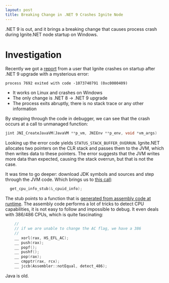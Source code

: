 ```yaml
---
layout: post
title: Breaking Change in .NET 9 Crashes Ignite Node
---
```


.NET 9 is out, and it brings a breaking change that causes process crash during Ignite.NET node startup on Windows.

# Investigation

Recently we got a [report](https://lists.apache.org/thread/4080xyvyqljqq0oczj6cf0fskmqjpdzq) from a user that 
Ignite crashes on startup after .NET 9 upgrade with a mysterious error:

```
process 7692 exited with code -1073740791 (0xc0000409)
```

* It works on Linux and crashes on Windows
* The only change is .NET 8 -> .NET 9 upgrade
* The process exits abruptly, there is no stack trace or any other information

By stepping through the code in debugger, we can see that the crash occurs at a call to unmanaged function:
```c++
jint JNI_CreateJavaVM(JavaVM **p_vm, JNIEnv **p_env, void *vm_args)
```

Looking up the error code yields `STATUS_STACK_BUFFER_OVERRUN`. Ignite.NET allocates two pointers on the CLR stack and passes them to the JVM, which then writes data to these pointers. 
The error suggests that the JVM writes more data than expected, causing the stack overrun, but that is not the case.

It was time to go deeper: download JDK symbols and sources and step through the JVM code. 
Which brings us to [this call](https://github.com/microsoft/openjdk-jdk11u/blob/release/jdk-11.0.25_9/src/hotspot/cpu/x86/vm_version_x86.cpp#L618):
```c++
  get_cpu_info_stub(&_cpuid_info);
```

The stub points to a function that is [generated from assembly code at runtime](https://github.com/microsoft/openjdk-jdk11u/blob/release/jdk-11.0.25_9/src/hotspot/cpu/x86/vm_version_x86.cpp#L65). 
The assembly code performs a lot of tricks to detect CPU capabilities, it is not easy to follow and impossible to debug. It even deals with 386/486 CPUs, which is quite fascinating:

```c++
    //
    // if we are unable to change the AC flag, we have a 386
    //
    __ xorl(rax, HS_EFL_AC);
    __ push(rax);
    __ popf();
    __ pushf();
    __ pop(rax);
    __ cmpptr(rax, rcx);
    __ jccb(Assembler::notEqual, detect_486);
```

Java is old.
